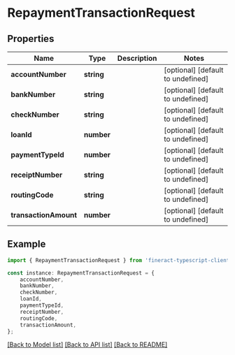 # RepaymentTransactionRequest


## Properties

Name | Type | Description | Notes
------------ | ------------- | ------------- | -------------
**accountNumber** | **string** |  | [optional] [default to undefined]
**bankNumber** | **string** |  | [optional] [default to undefined]
**checkNumber** | **string** |  | [optional] [default to undefined]
**loanId** | **number** |  | [optional] [default to undefined]
**paymentTypeId** | **number** |  | [optional] [default to undefined]
**receiptNumber** | **string** |  | [optional] [default to undefined]
**routingCode** | **string** |  | [optional] [default to undefined]
**transactionAmount** | **number** |  | [optional] [default to undefined]

## Example

```typescript
import { RepaymentTransactionRequest } from 'fineract-typescript-client';

const instance: RepaymentTransactionRequest = {
    accountNumber,
    bankNumber,
    checkNumber,
    loanId,
    paymentTypeId,
    receiptNumber,
    routingCode,
    transactionAmount,
};
```

[[Back to Model list]](../README.md#documentation-for-models) [[Back to API list]](../README.md#documentation-for-api-endpoints) [[Back to README]](../README.md)
